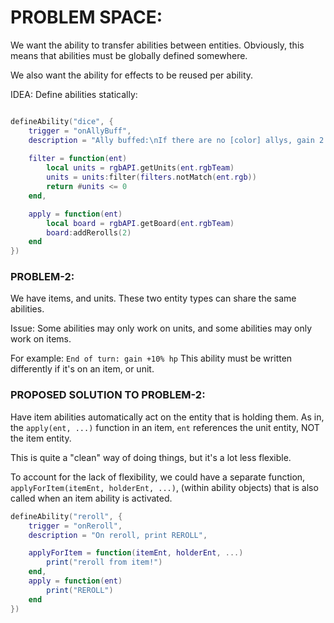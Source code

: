 

# PROBLEM SPACE:
We want the ability to transfer abilities between entities.
Obviously, this means that abilities must be globally defined somewhere.

We also want the ability for effects to be reused per ability.

IDEA: Define abilities statically:
```lua

defineAbility("dice", {
    trigger = "onAllyBuff",
    description = "Ally buffed:\nIf there are no [color] allys, gain 2 rerolls",
    
    filter = function(ent)
        local units = rgbAPI.getUnits(ent.rgbTeam)
        units = units:filter(filters.notMatch(ent.rgb))
        return #units <= 0
    end,

    apply = function(ent)
        local board = rgbAPI.getBoard(ent.rgbTeam)
        board:addRerolls(2)
    end
})
```




### PROBLEM-2:

We have items, and units.
These two entity types can share the same abilities.

Issue:
Some abilities may only work on units,
and some abilities may only work on items.

For example:  `End of turn: gain +10% hp`
This ability must be written differently if it's on an item, or unit.


### PROPOSED SOLUTION TO PROBLEM-2:
Have item abilities automatically act on the entity that is holding them.
As in, the `apply(ent, ...)` function in an item, `ent` references the
unit entity, NOT the item entity.

This is quite a "clean" way of doing things, but it's a lot less
flexible.


To account for the lack of flexibility, we could have a separate function,
`applyForItem(itemEnt, holderEnt, ...)`, (within ability objects) that is 
also called when an item ability is activated.

```lua
defineAbility("reroll", {
    trigger = "onReroll", 
    description = "On reroll, print REROLL",

    applyForItem = function(itemEnt, holderEnt, ...)
        print("reroll from item!")
    end,
    apply = function(ent)
        print("REROLL")
    end
})

```
